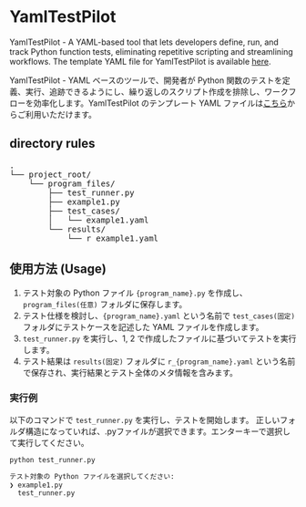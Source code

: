 # YamlTestPilot
YamlTestPilot - A YAML-based tool that lets developers define, run, and track Python function tests, eliminating repetitive scripting and streamlining workflows.
The template YAML file for YamlTestPilot is available [here](https://github.com/Masafuro/YamlTestPilot/blob/main/template.yaml).

YamlTestPilot - YAML ベースのツールで、開発者が Python 関数のテストを定義、実行、追跡できるようにし、繰り返しのスクリプト作成を排除し、ワークフローを効率化します。YamlTestPilot のテンプレート YAML ファイルは[こちら](https://github.com/Masafuro/YamlTestPilot/blob/main/template.yaml)からご利用いただけます。

## directory rules
<pre>
.
└── project_root/
    └── program_files/
        ├── test_runner.py
        ├── example1.py
        ├── test_cases/
        │   └── example1.yaml
        └── results/
            └── r_example1.yaml
</pre>
## 使用方法 (Usage)

1. テスト対象の Python ファイル `{program_name}.py` を作成し、`program_files(任意)` フォルダに保存します。
2. テスト仕様を検討し、`{program_name}.yaml` という名前で `test_cases(固定)` フォルダにテストケースを記述した YAML ファイルを作成します。
3. `test_runner.py` を実行し、1, 2 で作成したファイルに基づいてテストを実行します。
4. テスト結果は `results(固定)` フォルダに `r_{program_name}.yaml` という名前で保存され、実行結果とテスト全体のメタ情報を含みます。

### 実行例

以下のコマンドで `test_runner.py` を実行し、テストを開始します。
正しいフォルダ構造になっていれば、.pyファイルが選択できます。エンターキーで選択して実行してください。

```bash
python test_runner.py

テスト対象の Python ファイルを選択してください: 
❯ example1.py
  test_runner.py
